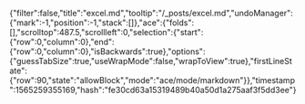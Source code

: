{"filter":false,"title":"excel.md","tooltip":"/_posts/excel.md","undoManager":{"mark":-1,"position":-1,"stack":[]},"ace":{"folds":[],"scrolltop":487.5,"scrollleft":0,"selection":{"start":{"row":0,"column":0},"end":{"row":0,"column":0},"isBackwards":true},"options":{"guessTabSize":true,"useWrapMode":false,"wrapToView":true},"firstLineState":{"row":90,"state":"allowBlock","mode":"ace/mode/markdown"}},"timestamp":1565259355169,"hash":"fe30cd63a15319489b40a50d1a275aaf3f5dd3ee"}